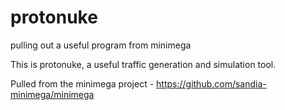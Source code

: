 # protonuke
pulling out a useful program from minimega

This is protonuke, a useful traffic generation and simulation tool.

Pulled from the minimega project - https://github.com/sandia-minimega/minimega
